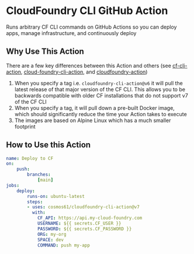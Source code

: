 # CloudFoundry CLI GitHub Action

Runs arbitrary CF CLI commands on GitHub Actions so you can deploy apps, manage infrastructure, and continuously deploy

## Why Use This Action

There are a few key differences between this Action and others (see [cf-cli-action](https://github.com/citizen-of-planet-earth/cf-cli-action.git), [cloud-foundry-cli-action](https://github.com/louisthomas/cloud-foundry-cli-action.git), and [cloudfoundry-action](https://github.com/comsysto/cloudfoundry-action.git))

1. When you specify a tag i.e. `cloudfoundry-cli-action@v6` it will pull the latest release of that major version of the CF CLI. This allows you to be backwards compatible with older CF installations that do not support v7 of the CF CLI
2. When you specify a tag, it will pull down a pre-built Docker image, which should significantly reduce the time your Action takes to execute
3. The images are based on Alpine Linux which has a much smaller footprint

## How to Use this Action

```yml
name: Deploy to CF
on:
    push:
        branches:
            [main]
jobs:
    deploy:
        runs-on: ubuntu-latest
        steps:
        - uses: cosmos61/cloudfoundry-cli-action@v7
          with:
            CF_API: https://api.my-cloud-foundry.com
            USERNAME: ${{ secrets.CF_USER }}
            PASSWORD: ${{ secrets.CF_PASSWORD }}
            ORG: my-org
            SPACE: dev
            COMMAND: push my-app
```